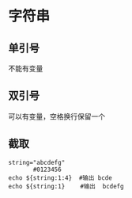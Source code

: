 # 字符串
## 单引号
不能有变量

## 双引号
可以有变量，空格换行保留一个

## 截取

```shell
string="abcdefg"
       #0123456
echo ${string:1:4}  #输出 bcde
echo ${string:1}　　 #输出  bcdefg

```